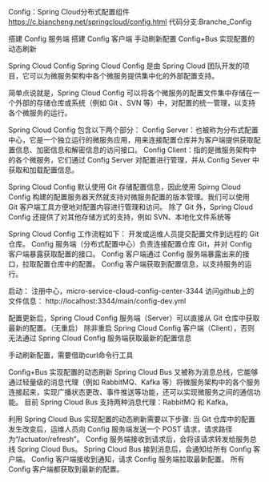 Config：Spring Cloud分布式配置组件 https://c.biancheng.net/springcloud/config.html
代码分支:Branche_Config

搭建 Config 服务端
搭建 Config 客户端
手动刷新配置
Config+Bus 实现配置的动态刷新

Spring Cloud Config
Spring Cloud Config 是由 Spring Cloud 团队开发的项目，它可以为微服务架构中各个微服务提供集中化的外部配置支持。

简单点说就是，Spring Cloud Config 可以将各个微服务的配置文件集中存储在一个外部的存储仓库或系统（例如 Git 、SVN 等）中，对配置的统一管理，以支持各个微服务的运行。
 
Spring Cloud Config 包含以下两个部分：
Config Server：也被称为分布式配置中心，它是一个独立运行的微服务应用，用来连接配置仓库并为客户端提供获取配置信息、加密信息和解密信息的访问接口。
Config Client：指的是微服务架构中的各个微服务，它们通过 Config Server 对配置进行管理，并从 Config Sever 中获取和加载配置信息。

Spring Cloud Config 默认使用 Git 存储配置信息，因此使用 Spirng Cloud Config 构建的配置服务器天然就支持对微服务配置的版本管理。我们可以使用 Git 客户端工具方便地对配置内容进行管理和访问。
除了 Git 外，Spring Cloud Config 还提供了对其他存储方式的支持，例如 SVN、本地化文件系统等

Spring Cloud Config 工作流程如下：
开发或运维人员提交配置文件到远程的 Git 仓库。
Config 服务端（分布式配置中心）负责连接配置仓库 Git，并对 Config 客户端暴露获取配置的接口。
Config 客户端通过 Config 服务端暴露出来的接口，拉取配置仓库中的配置。
Config 客户端获取到配置信息，以支持服务的运行。

启动：
注册中心，micro-service-cloud-config-center-3344
访问github上的文件信息：
http://localhost:3344/main/config-dev.yml


配置更新后，Spring Cloud Config 服务端（Server）可以直接从 Git 仓库中获取最新的配置。（无重启）
除非重启 Spring Cloud Config 客户端（Client），否则无法通过 Spring Cloud Config 服务端获取最新的配置信息

手动刷新配置，需要借助curl命令行工具

Config+Bus 实现配置的动态刷新
Spring Cloud Bus 又被称为消息总线，它能够通过轻量级的消息代理（例如 RabbitMQ、Kafka 等）将微服务架构中的各个服务连接起来，实现广播状态更改、事件推送等功能，还可以实现微服务之间的通信功能。
目前 Spring Cloud Bus 支持两种消息代理：RabbitMQ 和 Kafka。


利用 Spring Cloud Bus 实现配置的动态刷新需要以下步骤:
当 Git 仓库中的配置发生改变后，运维人员向 Config 服务端发送一个 POST 请求，请求路径为“/actuator/refresh”。
Config 服务端接收到请求后，会将该请求转发给服务总线 Spring Cloud Bus。
Spring Cloud Bus 接到消息后，会通知给所有 Config 客户端。
Config 客户端接收到通知，请求 Config 服务端拉取最新配置。
所有 Config 客户端都获取到最新的配置。